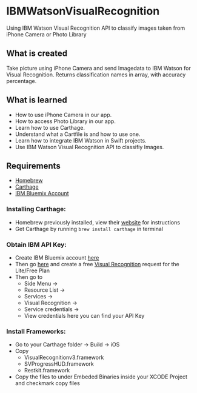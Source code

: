 # IBMWatsonVisualRecognition
Using IBM Watson Visual Recognition API to classify images taken from iPhone Camera or Photo Library

## What is created
Take picture using iPhone Camera and send Imagedata to IBM Watson for Visual Recognition. Returns classification names in array, with accuracy percentage.

## What is learned

* How to use iPhone Camera in our app. 
* How to access Photo Library in our app.
* Learn how to use Carthage.
* Understand what a Cartfile is and how to use one.
* Learn how to integrate IBM Watson in Swift projects.
* Use IBM Watson Visual Recognition API to classifiy Images.

## Requirements
* [Homebrew](https://brew.sh/)
* [Carthage](https://github.com/Carthage/Carthage)
* [IBM Bluemix Account](https://console.ng.bluemix.net/registration/)

### Installing Carthage:
* Homebrew previously installed, view their [website](https://brew.sh/) for instructions
* Get Carthage by running `brew install carthage` in terminal

### Obtain IBM API Key:
* Create IBM Bluemix account [here](https://console.ng.bluemix.net/registration/)
* Then go [here](https://cloud.ibm.com/catalog/services/visual-recognition) and create a free [Visual Recognition](https://cloud.ibm.com/catalog/services/visual-recognition) request for the Lite/Free Plan
* Then go to 
  * Side Menu -> 
  * Resource List -> 
  * Services -> 
  * Visual Recognition -> 
  * Service credentials -> 
  * View credentials here you can find your API Key

### Install Frameworks:
* Go to your Carthage folder -> Build -> iOS
* Copy 
  * VisualRecognitionv3.framework
  * SVProgressHUD.framework
  * Restkit.framework
* Copy the files to under Embeded Binaries inside your XCODE Project and checkmark copy files
